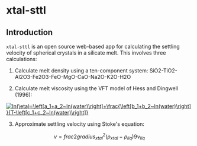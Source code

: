 # xtal-sttl

## Introduction
`xtal-sttl` is an open source web-based app for calculating the settling velocity of spherical crystals in a silicate melt. This involves three calculations:

1. Calculate melt density using a ten-component system: SiO2-TiO2-Al2O3-Fe2O3-FeO-MgO-CaO-Na2O-K2O-H2O

2. Calculate melt viscosity using the VFT model of Hess and Dingwell (1996):


<a href="https://www.codecogs.com/eqnedit.php?latex=ln(\eta)=\left[a_1&plus;a_2~ln(water)\right]&plus;\frac{\left[b_1&plus;b_2~ln(water)\right]}{T-\left[c_1&plus;c_2~ln(water)\right]}" target="_blank"><img src="https://latex.codecogs.com/gif.latex?ln(\eta)=\left[a_1&plus;a_2~ln(water)\right]&plus;\frac{\left[b_1&plus;b_2~ln(water)\right]}{T-\left[c_1&plus;c_2~ln(water)\right]}" title="ln(\eta)=\left[a_1+a_2~ln(water)\right]+\frac{\left[b_1+b_2~ln(water)\right]}{T-\left[c_1+c_2~ln(water)\right]}" /></a>


3. Approximate settling velocity using Stoke's equation:


$$ v = frac{ 2 g radius_{xtal}^2 \left( \rho_{xtal} - \rho_{liq} \right) }{ 9 \nu_{liq} } $$
